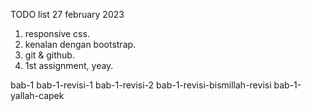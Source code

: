 TODO list 27 february 2023

1. responsive css.
2. kenalan dengan bootstrap.
3. git & github.
4. 1st assignment, yeay.


bab-1
bab-1-revisi-1
bab-1-revisi-2
bab-1-revisi-bismillah-revisi
bab-1-yallah-capek